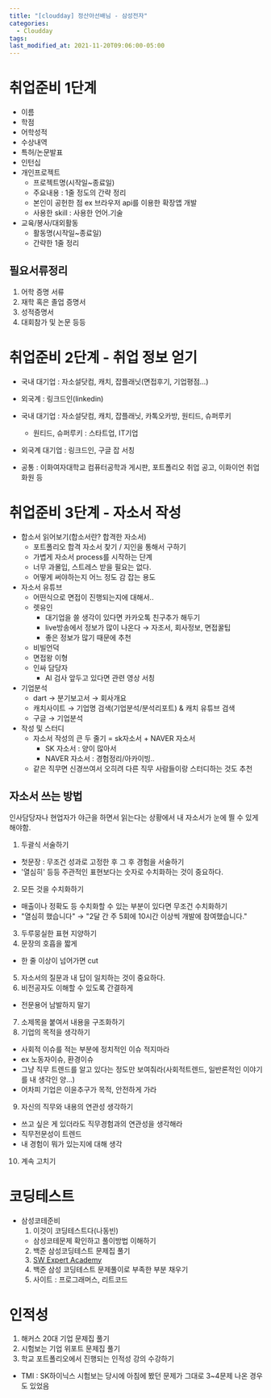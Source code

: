 ```yaml
---
title: "[cloudday] 정산아선배님 - 삼성전자"
categories:
  - Cloudday
tags:
last_modified_at: 2021-11-20T09:06:00-05:00
---
```

# 취업준비 1단계
- 이름
- 학점
- 어학성적
- 수상내역
- 특허/논문발표
- 인턴십
- 개인프로젝트
  - 프로젝트명(시작일~종료일)
  - 주요내용 : 1줄 정도의 간략 정리
  - 본인이 공헌한 점 ex 브라우저 api를 이용한 확장앱 개발
  - 사용한 skill : 사용한 언어.기술
- 교육/봉사/대외활동 
  - 활동명(시작일~종료일)
  - 간략한 1줄 정리


## 필요서류정리
1. 어학 증명 서류
2. 재학 혹은 졸업 증명서
3. 성적증명서
4. 대회참가 및 논문 등등

# 취업준비 2단계 - 취업 정보 얻기
- 국내 대기업 : 자소설닷컴, 캐치, 잡플래닛(면접후기, 기업평점...)
- 외국계 : 링크드인(linkedin)

- 국내 대기업 : 자소설닷컴, 캐치, 잡플래닛, 카톡오카방, 원티드, 슈퍼루키
  - 원티드, 슈퍼루키 : 스타트업, IT기업
- 외국계 대기업 : 링크드인, 구글 잡 서칭
- 공통 : 이화여자대학교 컴퓨터공학과 게시판, 포트폴리오 취업 공고, 이화이언 취업화원 등

# 취업준비 3단계 - 자소서 작성
- 합소서 읽어보기(합소서란? 합격한 자소서)
  - 포트폴리오 합격 자소서 찾기 / 지인을 통해서 구하기
  - 가볍게 자소서 process를 시작하는 단계
  - 너무 과몰입, 스트레스 받을 필요는 없다. 
  - 어떻게 써야하는지 어느 정도 감 잡는 용도
- 자소서 유튜브
  - 어떤식으로 면접이 진행되는지에 대해서..
  - 렛유인
    - 대기업을 쓸 생각이 있다면 카카오톡 친구추가 해두기
    - live방송에서 정보가 많이 나온다 → 자조서, 회사정보, 면접꿀팁 
    - 좋은 정보가 많기 때문에 추천
  - 비빌언덕
  - 면접왕 이형
  - 인싸 담당자 
    - AI 검사 앞두고 있다면 관련 영상 서칭
- 기업분석
  - dart → 분기보고서 → 회사개요
  - 캐치사이트 → 기업명 검색(기업분석/분석리포트) & 캐치 유튜브 검색
  - 구글 → 기업분석
- 작성 및 스터디 
  - 자소서 작성의 큰 두 줄기 = sk자소서 + NAVER 자소서
    - SK 자소서 : 양이 많아서 
    - NAVER 자소서 : 경험정리/아카이빙..
  - 같은 직무면 신경쓰여서 오히려 다른 직무 사람들이랑 스터디하는 것도 추천
 
 ## 자소서 쓰는 방법
 인사담당자나 현업자가 야근을 하면서 읽는다는 상황에서 내 자소서가 눈에 띌 수 있게 해야함.
 1. 두괄식 서술하기
  - 첫문장 : 무조건 성과로 고정한 후 그 후 경험을 서술하기
  - '열심히' 등등 주관적인 표현보다는 숫자로 수치화하는 것이 중요하다. 
 2. 모든 것을 수치화하기
  - 매출이나 정확도 등 수치화할 수 있는 부분이 있다면 무조건 수치화하기
  - "열심히 했습니다" → "2달 간 주 5회에 10시간 이상씩 개발에 참여했습니다."
 3. 두루뭉실한 표현 지양하기
 4. 문장의 호흡을 짧게
  - 한 줄 이상이 넘어가면 cut
 5. 자소서의 질문과 내 답이 일치하는 것이 중요하다.
 6. 비전공자도 이해할 수 있도록 간결하게 
  - 전문용어 남발하지 말기
 7. 소제목을 붙여서 내용을 구조화하기 
 8. 기업의 목적을 생각하기 
  - 사회적 이슈를 적는 부분에 정치적인 이슈 적지마라
  - ex 노동자이슈, 환경이슈
  - 그냥 직무 트렌드를 알고 있다는 정도만 보여줘라(사회적트렌드, 일반론적인 이야기를 내 생각인 양...)
  - 어차피 기업은 이윤추구가 목적, 안전하게 가라
 9. 자신의 직무와 내용의 연관성 생각하기
  - 쓰고 싶은 게 있더라도 직무경험과의 연관성을 생각해라
  - 직무전문성이 트렌드
  - 내 경험이 뭐가 있는지에 대해 생각
 10. 계속 고치기 

# 코딩테스트
- 삼성코테준비 
  1. 이것이 코딩테스트다(나동빈) 
    - 삼성코테문제 확인하고 풀이방법 이해하기
  2. 백준 삼성코딩테스트 문제집 풀기
  3. [SW Expert Academy](https://swexpertacademy.com/main/main.do)
  4. 백준 삼성 코딩테스트 문제풀이로 부족한 부분 채우기
  5. 사이트 : 프로그래머스, 리트코드

# 인적성
1. 해커스 20대 기업 문제집 풀기
2. 시험보는 기업 위포트 문제집 풀기
3. 학교 포트폴리오에서 진행되는 인적성 강의 수강하기
- TMI : SK하이닉스 시험보는 당시에 아침에 봤던 문제가 그대로 3~4문제 나온 경우도 있었음
 
